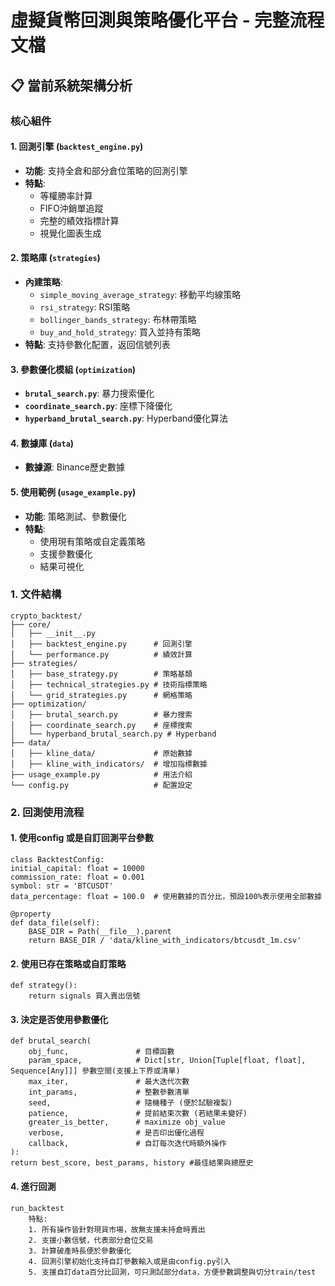 # 虛擬貨幣回測與策略優化平台 - 完整流程文檔

## 📋 當前系統架構分析

### 核心組件

#### 1. 回測引擎 (`backtest_engine.py`)
- **功能**: 支持全倉和部分倉位策略的回測引擎
- **特點**: 
  - 等權勝率計算
  - FIFO沖銷單追蹤
  - 完整的績效指標計算
  - 視覺化圖表生成

#### 2. 策略庫 (`strategies`)
- **內建策略**:
  - `simple_moving_average_strategy`: 移動平均線策略
  - `rsi_strategy`: RSI策略
  - `bollinger_bands_strategy`: 布林帶策略
  - `buy_and_hold_strategy`: 買入並持有策略
- **特點**: 支持參數化配置，返回信號列表

#### 3. 參數優化模組 (`optimization`)
- **`brutal_search.py`**: 暴力搜索優化
- **`coordinate_search.py`**: 座標下降優化
- **`hyperband_brutal_search.py`**: Hyperband優化算法

#### 4. 數據庫 (`data`)
- **數據源**: Binance歷史數據

#### 5. 使用範例 (`usage_example.py`)
- **功能**: 策略測試、參數優化
- **特點**: 
  - 使用現有策略或自定義策略
  - 支援參數優化
  - 結果可視化



### 1. 文件結構

```
crypto_backtest/
├── core/
│   ├── __init__.py
│   ├── backtest_engine.py      # 回測引擎
│   └── performance.py          # 績效計算
├── strategies/
│   ├── base_strategy.py        # 策略基類
│   ├── technical_strategies.py # 技術指標策略
│   └── grid_strategies.py      # 網格策略
├── optimization/
│   ├── brutal_search.py        # 暴力搜索
│   ├── coordinate_search.py    # 座標搜索
│   └── hyperband_brutal_search.py # Hyperband
├── data/
│   ├── kline_data/             # 原始數據
│   ├── kline_with_indicators/  # 增加指標數據
├── usage_example.py            # 用法介紹
└── config.py                   # 配置設定
```

### 2. 回測使用流程

#### 1. 使用config 或是自訂回測平台參數
    class BacktestConfig:
    initial_capital: float = 10000
    commission_rate: float = 0.001
    symbol: str = 'BTCUSDT'
    data_percentage: float = 100.0  # 使用數據的百分比，預設100%表示使用全部數據

    @property
    def data_file(self):
        BASE_DIR = Path(__file__).parent
        return BASE_DIR / 'data/kline_with_indicators/btcusdt_1m.csv'
#### 2. 使用已存在策略或自訂策略
    def strategy():
        return signals 買入賣出信號
#### 3. 決定是否使用參數優化
    def brutal_search(
        obj_func,               # 目標函數
        param_space,            # Dict[str, Union[Tuple[float, float], Sequence[Any]]] 參數空間(支援上下界或清單)
        max_iter,               # 最大迭代次數
        int_params,             # 整數參數清單
        seed,                   # 隨機種子 (便於試驗複製)
        patience,               # 提前結束次數 (若結果未變好)
        greater_is_better,      # maximize obj_value
        verbose,                # 是否印出優化過程
        callback,               # 自訂每次迭代時額外操作
    ):
    return best_score, best_params, history #最佳結果與總歷史
#### 4. 進行回測
    run_backtest
        特點:
        1. 所有操作皆針對現貨市場，故無支援未持倉時賣出
        2. 支援小數信號，代表部分倉位交易
        3. 計算破產時長便於參數優化
        4. 回測引擎初始化支持自訂參數輸入或是由config.py引入
        5. 支援自訂data百分比回測，可只測試部分data，方便參數調整與切分train/test






